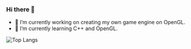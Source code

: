 ### Hi there 👋


- 🔭 I’m currently working on creating my own game engine on OpenGL.
- 🌱 I’m currently learning C++ and OpenGL.

![Top Langs](https://github-readme-stats.vercel.app/api/top-langs/?username=arslanberkeozgur)
